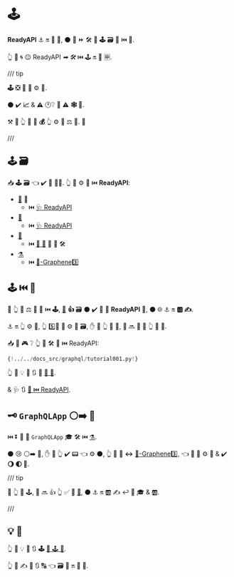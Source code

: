 # 🕹

**ReadyAPI** ⚓️ 🔛 **🔫** 🐩, ⚫️ 📶 ⏩ 🛠️ 🙆 **🕹** 🗃 🔗 ⏮️ 🔫.

👆 💪 🌀 😐 ReadyAPI _➡ 🛠️_ ⏮️ 🕹 🔛 🎏 🈸.

/// tip

**🕹** ❎ 📶 🎯 ⚙️ 💼.

⚫️ ✔️ **📈** &amp; **⚠** 🕐❔ 🔬 ⚠ **🕸 🔗**.

⚒ 💭 👆 🔬 🚥 **💰** 👆 ⚙️ 💼 ⚖ **👐**. 👶

///

## 🕹 🗃

📥 **🕹** 🗃 👈 ✔️ **🔫** 🐕‍🦺. 👆 💪 ⚙️ 👫 ⏮️ **ReadyAPI**:

- <a href="https://strawberry.rocks/" class="external-link" target="_blank">🍓</a> 👶
  - ⏮️ <a href="https://strawberry.rocks/docs/integrations/readyapi" class="external-link" target="_blank">🩺 ReadyAPI</a>
- <a href="https://ariadnegraphql.org/" class="external-link" target="_blank">👸</a>
  - ⏮️ <a href="https://ariadnegraphql.org/docs/readyapi-integration" class="external-link" target="_blank">🩺 ReadyAPI</a>
- <a href="https://tartiflette.io/" class="external-link" target="_blank">🍟</a>
  - ⏮️ <a href="https://tartiflette.github.io/tartiflette-asgi/" class="external-link" target="_blank">🍟 🔫</a> 🚚 🔫 🛠️
- <a href="https://graphene-python.org/" class="external-link" target="_blank">⚗</a>
  - ⏮️ <a href="https://github.com/ciscorn/starlette-graphene3" class="external-link" target="_blank">💃-Graphene3️⃣</a>

## 🕹 ⏮️ 🍓

🚥 👆 💪 ⚖️ 💚 👷 ⏮️ **🕹**, <a href="https://strawberry.rocks/" class="external-link" target="_blank">**🍓**</a> **👍** 🗃 ⚫️ ✔️ 🔧 🔐 **ReadyAPI** 🔧, ⚫️ 🌐 ⚓️ 🔛 **🆎 ✍**.

⚓️ 🔛 👆 ⚙️ 💼, 👆 5️⃣📆 💖 ⚙️ 🎏 🗃, ✋️ 🚥 👆 💭 👤, 👤 🔜 🎲 🤔 👆 🔄 **🍓**.

📥 🤪 🎮 ❔ 👆 💪 🛠️ 🍓 ⏮️ ReadyAPI:

```Python hl_lines="3  22  25-26"
{!../../docs_src/graphql/tutorial001.py!}
```

👆 💪 💡 🌅 🔃 🍓 <a href="https://strawberry.rocks/" class="external-link" target="_blank">🍓 🧾</a>.

&amp; 🩺 🔃 <a href="https://strawberry.rocks/docs/integrations/readyapi" class="external-link" target="_blank">🍓 ⏮️ ReadyAPI</a>.

## 🗝 `GraphQLApp` ⚪️➡️ 💃

⏮️ ⏬ 💃 🔌 `GraphQLApp` 🎓 🛠️ ⏮️ <a href="https://graphene-python.org/" class="external-link" target="_blank">⚗</a>.

⚫️ 😢 ⚪️➡️ 💃, ✋️ 🚥 👆 ✔️ 📟 👈 ⚙️ ⚫️, 👆 💪 💪 **↔** <a href="https://github.com/ciscorn/starlette-graphene3" class="external-link" target="_blank">💃-Graphene3️⃣</a>, 👈 📔 🎏 ⚙️ 💼 &amp; ✔️ **🌖 🌓 🔢**.

/// tip

🚥 👆 💪 🕹, 👤 🔜 👍 👆 ✅ 👅 <a href="https://strawberry.rocks/" class="external-link" target="_blank">🍓</a>, ⚫️ ⚓️ 🔛 🆎 ✍ ↩️ 🛃 🎓 &amp; 🆎.

///

## 💡 🌅

👆 💪 💡 🌅 🔃 **🕹** <a href="https://graphql.org/" class="external-link" target="_blank">🛂 🕹 🧾</a>.

👆 💪 ✍ 🌅 🔃 🔠 👈 🗃 🔬 🔛 👫 🔗.
